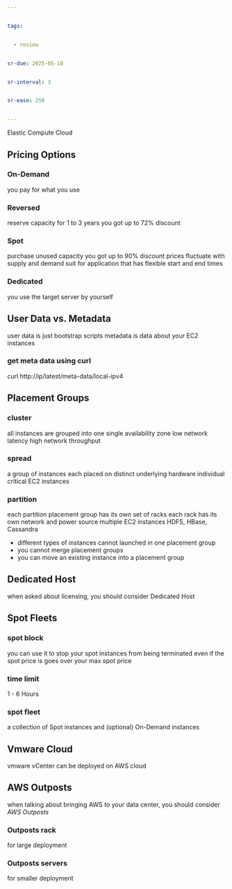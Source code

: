 ```yaml
---


tags:


  - review


sr-due: 2025-05-18


sr-interval: 3


sr-ease: 250


---
```

Elastic Compute Cloud 

## Pricing Options 
### On-Demand 
you pay for what you use 
### Reversed 
reserve capacity for 1 to 3 years you got up to 72% discount 
### Spot 
purchase unused capacity you got up to 90% discount prices fluctuate with supply and demand suit for application that has flexible start and end times 
### Dedicated 
you use the target server by yourself
## User Data vs. Metadata 
user data is just bootstrap scripts 
metadata is data about your EC2 instances
### get meta data using curl 
curl http://ip/latest/meta-data/local-ipv4 
## Placement Groups 
### cluster 
all instances are grouped into one single availability zone low network latency high network throughput
### spread 
a group of instances each placed on distinct underlying hardware individual critical EC2 instances
### partition 
each partition placement group has its own set of racks each rack has its own network and power source multiple EC2 instances HDFS, HBase, Cassandra 
- different types of instances cannot launched in one placement group 
- you cannot merge placement groups 
- you can move an existing instance into a placement group 
## Dedicated Host
when asked about licensing, you should consider Dedicated Host 
## Spot Fleets
### spot block 
you can use it to stop your spot instances from being terminated even if the spot price is goes over your max spot price 
### time limit 
1 - 6 Hours
### spot fleet 
a collection of Spot instances and (optional) On-Demand instances 
## Vmware Cloud
vmware vCenter can be deployed on AWS cloud
## AWS Outposts 
when talking about bringing AWS to your data center, you should consider _AWS Outposts_
### Outposts rack
for large deployment
### Outposts servers
for smaller deployment